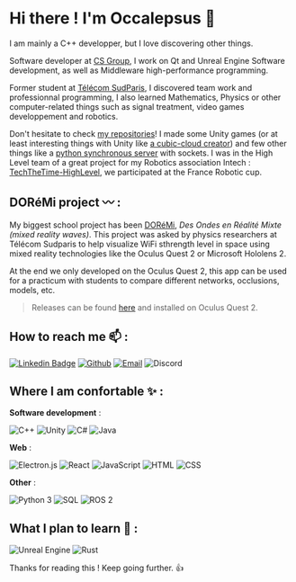 # Hi there ! I'm Occalepsus :wave:
I am mainly a C++ developper, but I love discovering other things.

Software developer at [CS Group](https://www.cs-soprasteria.com/), I work on Qt and Unreal Engine Software development, as well as Middleware high-performance programming.

Former student at [Télécom SudParis](https://www.telecom-sudparis.eu/), I discovered team work and professionnal programming, I also learned Mathematics, Physics or other computer-related things such as signal treatment, video games developpement and robotics.

Don't hesitate to check [my repositories](https://github.com/Occalepsus?tab=repositories)! I made some Unity games (or at least interesting things with Unity like [a cubic-cloud creator](https://github.com/Occalepsus/MapCreator-UnityProject)) and few other things like a [python synchronous server](https://github.com/Occalepsus/PythonSocket-Client-Server) with sockets. I was in the High Level team of a great project for my Robotics association Intech : [TechTheTime-HighLevel](https://github.com/Club-INTech/TechTheTime-HighLevel), we participated at the France Robotic cup.

## DORéMi project :wavy_dash: :
My biggest school project has been [DORéMi](https://github.com/Occalepsus/DoReMi-Oculus), *Des Ondes en Réalité Mixte (mixed reality waves)*. This project was asked by physics researchers at Télécom Sudparis to help visualize WiFi sthrength level in space using mixed reality technologies like the Oculus Quest 2 or Microsoft Hololens 2.

At the end we only developed on the Oculus Quest 2, this app can be used for a practicum with students to compare different networks, occlusions, models, etc.

> Releases can be found [here](https://github.com/Occalepsus/DoReMi-Oculus/releases) and installed on Oculus Quest 2.

## How to reach me 📫 :
[![Linkedin Badge](https://img.shields.io/badge/LinkedIn-0077B5?style=for-the-badge&logo=linkedin&logoColor=white&link=https://www.linkedin.com/in/joly-julien/)](https://www.linkedin.com/in/joly-julien/)
[![Github](https://img.shields.io/badge/GitHub-100000?style=for-the-badge&logo=github&logoColor=white)](https://github.com/Occalepsus)
[![Email](https://img.shields.io/badge/Gmail-D14836?style=for-the-badge&logo=gmail&logoColor=white)](mailto:juju.joly@free.fr?subject=[GitHub]%20)
![Discord](https://img.shields.io/badge/occalepsus-%237289DA.svg?style=for-the-badge&logo=discord&logoColor=white)

## Where I am confortable ✨ :

**Software development** :

![C++](https://img.shields.io/badge/C%2B%2B-00599C?style=for-the-badge&logo=c%2B%2B&logoColor=white)
![Unity](https://img.shields.io/badge/Unity-100000?style=for-the-badge&logo=unity&logoColor=white)
![C#](https://img.shields.io/badge/C%23-239120?style=for-the-badge&logo=c-sharp&logoColor=white)
![Java](https://img.shields.io/badge/Java-ED8B00?style=for-the-badge&logo=java&logoColor=white)

**Web** :

![Electron.js](https://img.shields.io/badge/Electron-191970?style=for-the-badge&logo=Electron&logoColor=white)
![React](https://img.shields.io/badge/react-%2320232a.svg?style=for-the-badge&logo=react&logoColor=%2361DAFB)
![JavaScript](https://img.shields.io/badge/JavaScript-323330?style=for-the-badge&logo=javascript&logoColor=F7DF1E)
![HTML](https://img.shields.io/badge/HTML5-E34F26?style=for-the-badge&logo=html5&logoColor=white)
![CSS](https://img.shields.io/badge/CSS3-1572B6?style=for-the-badge&logo=css3&logoColor=white)

**Other** :

![Python 3](https://img.shields.io/badge/Python-FFD43B?style=for-the-badge&logo=python&logoColor=blue)
![SQL](https://img.shields.io/badge/SQLite-07405E?style=for-the-badge&logo=sqlite&logoColor=white)
![ROS 2](https://img.shields.io/badge/ros2-%230A0FF9.svg?style=for-the-badge&logo=ros&logoColor=white)

## What I plan to learn 📓 :

![Unreal Engine](https://img.shields.io/badge/-Unreal%20Engine-313131?style=for-the-badge&logo=unreal-engine&logoColor=white)
![Rust](https://img.shields.io/badge/rust-%23000000.svg?style=for-the-badge&logo=rust&logoColor=white)

Thanks for reading this ! Keep going further. 👍
